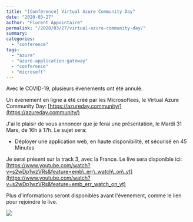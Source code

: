 ```yaml
---
title: "[Conférence] Virtual Azure Community Day"
date: "2020-03-27"
author: "Florent Appointaire"
permalink: "/2020/03/27/virtual-azure-community-day/"
summary: 
categories: 
  - "conference"
tags: 
  - "azure"
  - "azure-application-gateway"
  - "conference"
  - "microsoft"
---
```

Avec le COVID-19, plusieurs évenements ont été annulé.

Un évenement en ligne a été créé par les Microsoftees, le Virtual Azure Community Day: [https://azureday.community/](https://azureday.community/)

J'ai le plaisir de vous annoncer que je ferai une présentation, le Mardi 31 Mars, de 16h à 17h. Le sujet sera:

- Déployer une application web, en haute disponibilité, et sécurisé en 45 Minutes

Je serai présent sur la track 3, avec la France. Le live sera disponible ici: [https://www.youtube.com/watch?v=s2wDp1wzVRs&feature=emb\_err\_watch\_on\_yt](https://www.youtube.com/watch?v=s2wDp1wzVRs&feature=emb_err_watch_on_yt)

Plus d'informations seront disponibles avant l'évenement, comme le lien pour rejoindre le live.

![](https://cloudyjourney.fr/wp-content/uploads/2020/03/virtualazurecommunityday.png)